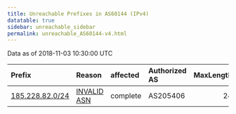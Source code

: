 ```yaml
---
title: Unreachable Prefixes in AS60144 (IPv4)
datatable: true
sidebar: unreachable_sidebar
permalink: unreachable_AS60144-v4.html
---
```


Data as of 2018-11-03 10:30:00 UTC


<div class="datatable-begin"></div>

| Prefix                                                   | Reason                                                                                                 | affected   | Authorized AS   |   MaxLength | Anchor                                         |   unreachable /24s |
|:---------------------------------------------------------|:-------------------------------------------------------------------------------------------------------|:-----------|:----------------|------------:|:-----------------------------------------------|-------------------:|
| [185.228.82.0/24](https://stat.ripe.net/185.228.82.0/24) | [INVALID ASN](https://rpki-validator.ripe.net/announcement-preview?asn=AS60144&prefix=185.228.82.0/24) | complete   | AS205406        |          24 | [RIPE](unreachable_RIPE_NCC_RPKI_Root-v4.html) |                  1 |

<div class="datatable-end"></div>